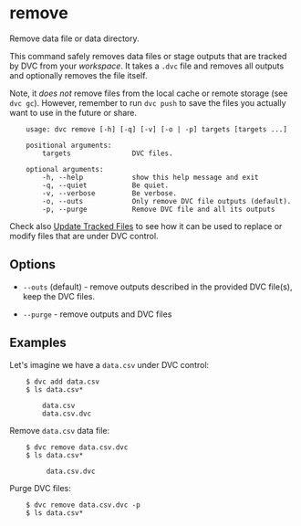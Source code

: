 # remove

Remove data file or data directory.

This command safely removes data files or stage outputs that are tracked by DVC
from your *workspace*. It takes a `.dvc` file and removes all outputs and
optionally removes the file itself.

Note, it *does not* remove files from the local cache or remote storage (see `dvc gc`).
However, remember to run `dvc push` to save the files you actually want to use in the
future or share.

```usage
    usage: dvc remove [-h] [-q] [-v] [-o | -p] targets [targets ...]

    positional arguments:
        targets               DVC files.

    optional arguments:
        -h, --help            show this help message and exit
        -q, --quiet           Be quiet.
        -v, --verbose         Be verbose.
        -o, --outs            Only remove DVC file outputs (default).
        -p, --purge           Remove DVC file and all its outputs
```

Check also [Update Tracked Files](/doc/user-guide/update-tracked-file) to see
how it can be used to replace or modify files that are under DVC control.

## Options

* `--outs` (default) - remove outputs described in the provided DVC file(s),
keep the DVC files.

* `--purge` - remove outputs and DVC files

## Examples

Let's imagine we have a `data.csv` under DVC control:

```dvc
    $ dvc add data.csv
    $ ls data.csv*

        data.csv
        data.csv.dvc
```

Remove `data.csv` data file:


```dvc
    $ dvc remove data.csv.dvc
    $ ls data.csv*

         data.csv.dvc
```

Purge DVC files:

```dvc
    $ dvc remove data.csv.dvc -p
    $ ls data.csv*
```
